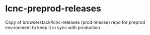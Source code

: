 # lcnc-preprod-releases
Copy of browserstack/lcnc-releases (prod release) repo for preprod environment to keep it in sync with production
